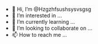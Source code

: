 - 👋 Hi, I’m @Hzgzhfsushsysvsgsg
- 👀 I’m interested in ...
- 🌱 I’m currently learning ...
- 💞️ I’m looking to collaborate on ...
- 📫 How to reach me ...

<!---
Hzgzhfsushsysvsgsg/Hzgzhfsushsysvsgsg is a ✨ special ✨ repository because its `README.md` (this file) appears on your GitHub profile.
You can click the Preview link to take a look at your changes.
--->

